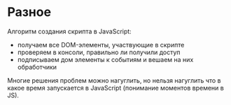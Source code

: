 # Разное

Алгоритм создания скрипта в JavaScript:
- получаем все DOM-элементы, участвующие в скрипте
- проверяем в консоли, правильно ли получили доступ
- подписываем дом элементы к событиям и вешаем на них обработчики

Многие решения проблем можно нагуглить, но нельзя нагуглить что в какое время запускается в JavaScript (понимание моментов времени в JS).
